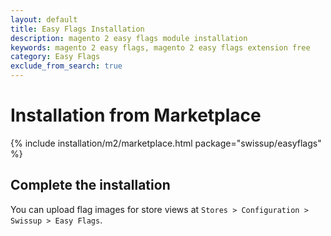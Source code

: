 ```yaml
---
layout: default
title: Easy Flags Installation
description: magento 2 easy flags module installation
keywords: magento 2 easy flags, magento 2 easy flags extension free
category: Easy Flags
exclude_from_search: true
---
```


# Installation from Marketplace

{% include installation/m2/marketplace.html package="swissup/easyflags" %}

## Complete the installation

You can upload flag images for store views at `Stores > Configuration > Swissup > Easy Flags`.

